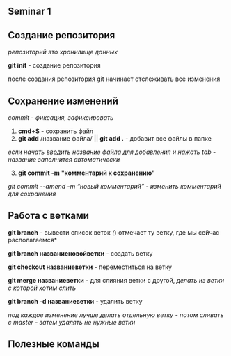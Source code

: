 ## Seminar 1

## Создание репозитория

*репозиторий это хранилище данных*

**git init** - создание репозитория

после создания репозитория git начинает отслеживать все изменения

## Сохранение изменений

*commit - фиксация, зафиксировать*

1. **cmd+S** - сохранить файл
2. **git add** /название файла/
|| **git add .** - добавит все файлы в папке

*если начать вводить название файла для добавления и нажать tab - название заполнится автоматически*

3. **git commit -m "комментарий к сохранению"** 

*git commit --amend -m “новый комментарий” - изменить комментарий для сохранения*

## Работа с ветками

**git branch** - вывести список веток
*(*) отмечает ту ветку, где мы сейчас располагаемся*

**git branch названиеновойветки** - создать ветку

**git checkout названиеветки** - переместиться на ветку

**git merge названиеветки** - для слияния ветки с другой, *делать из ветки с которой хотим слить*

**git branch -d названиеветки** - удалить ветку

*под каждое изменение лучше делать отдельную ветку - потом сливать с master - затем удалять не нужные
ветки*

## Полезные команды
